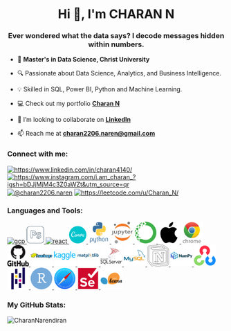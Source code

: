 <h1 align="center">Hi 👋, I'm CHARAN N</h1>
<h3 align="center">Ever wondered what the data says? I decode messages hidden within numbers.</h3>

- 🔭 **Master's in Data Science, Christ University**

- 🔍 Passionate about Data Science, Analytics, and Business Intelligence.

- 💡 Skilled in SQL, Power BI, Python and Machine Learning.

- 💻 Check out my portfolio **[Charan N](https://charan-n.my.canva.site/)**

- 👯 I’m looking to collaborate on **[LinkedIn](https://www.linkedin.com/in/charan4140/)**

<!-- - 👨‍💻 Visit my Mentoring Website **[https://topmate.io/jai_niresh_j](https://topmate.io/jai_niresh_j)** -->

<!-- - 📝 I often write articles on **[https://medium.com/@nireshpandian19](https://medium.com/@nireshpandian19)** -->

- 📫 Reach me at **charan2206.naren@gmail.com**

<h3 align="left">Connect with me:</h3>
<p align="left">
<!-- <a href="https://dev.to/jainireshj" target="blank"><img align="center" src="https://raw.githubusercontent.com/rahuldkjain/github-profile-readme-generator/master/src/images/icons/Social/devto.svg" alt="https://dev.to/jainireshj" height="30" width="40" /></a> -->
<a href="https://www.linkedin.com/in/charan4140" target="blank"><img align="center" src="https://raw.githubusercontent.com/rahuldkjain/github-profile-readme-generator/master/src/images/icons/Social/linked-in-alt.svg" alt="https://www.linkedin.com/in/charan4140/" height="30" width="40" /></a>
<a href="https://www.instagram.com/i.am_charan_?igsh=bDJjMjM4c3Z0aWZt&utm_source=qr" target="blank"><img align="center" src="https://raw.githubusercontent.com/rahuldkjain/github-profile-readme-generator/master/src/images/icons/Social/instagram.svg" alt="https://www.instagram.com/i.am_charan_?igsh=bDJjMjM4c3Z0aWZt&utm_source=qr" height="30" width="40" /></a>
<a href="https://medium.com/@charan2206.naren" target="blank"><img align="center" src="https://raw.githubusercontent.com/rahuldkjain/github-profile-readme-generator/master/src/images/icons/Social/medium.svg" alt="@charan2206.naren" height="30" width="40" /></a>
<a href="https://leetcode.com/u/Charan_N/" target="blank"><img align="center" src="https://raw.githubusercontent.com/rahuldkjain/github-profile-readme-generator/master/src/images/icons/Social/leet-code.svg" alt="https://leetcode.com/u/Charan_N/" height="30" width="40" /></a>
</p>

<h3 align="left">Languages and Tools:</h3>
<p align="left"> <a href="https://cloud.google.com" target="_blank" rel="noreferrer"> <img src="https://www.vectorlogo.zone/logos/google_cloud/google_cloud-icon.svg" alt="gcp" width="40" height="40"/> </a> <a href="https://www.photoshop.com/en" target="_blank" rel="noreferrer"> <img src="https://raw.githubusercontent.com/devicons/devicon/master/icons/photoshop/photoshop-line.svg" alt="photoshop" width="40" height="40"/> </a> <a href="https://code.visualstudio.com/" target="_blank" rel="noreferrer"> <img src="https://img.icons8.com/color/48/000000/visual-studio-code-2019.png" alt="react" width="40" height="40"/> </a>
<a href="https://www.canva.com/" target="_blank" rel="noreferrer">
        <img src="https://raw.githubusercontent.com/devicons/devicon/master/icons/canva/canva-original.svg" alt="canva" width="40" height="40"/>
    </a> <a href="https://www.python.org/" target="_blank" rel="noreferrer">
        <img src="https://raw.githubusercontent.com/devicons/devicon/master/icons/python/python-original-wordmark.svg" alt="python" width="50" height="50"/>
    </a><a href="https://jupyter.org/" target="_blank" rel="noreferrer">
        <img src="https://raw.githubusercontent.com/devicons/devicon/master/icons/jupyter/jupyter-original-wordmark.svg" alt="jupyter" width="50" height="50"/>
    </a><a href="https://www.anaconda.com/" target="_blank" rel="noreferrer">
        <img src="https://raw.githubusercontent.com/devicons/devicon/master/icons/anaconda/anaconda-original.svg" alt="anaconda" width="50" height="50"/>
    </a> <a href="https://www.apple.com/" target="_blank" rel="noreferrer">
        <img src="https://raw.githubusercontent.com/devicons/devicon/master/icons/apple/apple-original.svg" alt="apple" width="50" height="50"/>
    </a>
    <a href="https://www.google.com/chrome/" target="_blank" rel="noreferrer">
        <img src="https://raw.githubusercontent.com/devicons/devicon/master/icons/chrome/chrome-original-wordmark.svg" alt="chrome" width="50" height="50"/>
    </a>
    <a href="https://github.com/" target="_blank" rel="noreferrer">
        <img src="https://raw.githubusercontent.com/devicons/devicon/master/icons/github/github-original-wordmark.svg" alt="github" width="50" height="50"/>
    </a>
    <a href="https://hadoop.apache.org/" target="_blank" rel="noreferrer">
        <img src="https://raw.githubusercontent.com/devicons/devicon/master/icons/hadoop/hadoop-original-wordmark.svg" alt="hadoop" width="50" height="50"/>
    </a>
    <a href="https://www.kaggle.com/" target="_blank" rel="noreferrer">
        <img src="https://raw.githubusercontent.com/devicons/devicon/master/icons/kaggle/kaggle-original-wordmark.svg" alt="kaggle" width="50" height="50"/>
    </a>
     <a href="https://matplotlib.org/" target="_blank" rel="noreferrer">
        <img src="https://raw.githubusercontent.com/devicons/devicon/master/icons/matplotlib/matplotlib-original-wordmark.svg" alt="matplotlib" width="50" height="50"/>
    </a>
    <a href="https://www.microsoft.com/en-us/sql-server" target="_blank" rel="noreferrer">
        <img src="https://raw.githubusercontent.com/devicons/devicon/master/icons/microsoftsqlserver/microsoftsqlserver-original-wordmark.svg" alt="mssql" width="50" height="50"/>
    </a>
    <a href="https://www.mysql.com/" target="_blank" rel="noreferrer">
        <img src="https://raw.githubusercontent.com/devicons/devicon/master/icons/mysql/mysql-original-wordmark.svg" alt="mysql" width="50" height="50"/>
    </a>
    <a href="https://www.notion.so/" target="_blank" rel="noreferrer">
        <img src="https://raw.githubusercontent.com/devicons/devicon/master/icons/notion/notion-line.svg" alt="notion" width="50" height="50"/>
    </a>
    <a href="https://numpy.org/" target="_blank" rel="noreferrer">
        <img src="https://raw.githubusercontent.com/devicons/devicon/master/icons/numpy/numpy-original-wordmark.svg" alt="numpy" width="50" height="50"/>
    </a>
    <a href="https://opencv.org/" target="_blank" rel="noreferrer">
        <img src="https://raw.githubusercontent.com/devicons/devicon/master/icons/opencv/opencv-original.svg" alt="opencv" width="50" height="50"/>
    </a>
    <a href="https://pandas.pydata.org/" target="_blank" rel="noreferrer">
        <img src="https://raw.githubusercontent.com/devicons/devicon/master/icons/pandas/pandas-original.svg" alt="pandas" width="50" height="50"/>
    </a> <a href="https://www.rstudio.com/" target="_blank" rel="noreferrer">
        <img src="https://raw.githubusercontent.com/devicons/devicon/master/icons/rstudio/rstudio-original.svg" alt="rstudio" width="50" height="50"/>
    </a>
    <a href="https://www.apple.com/safari/" target="_blank" rel="noreferrer">
        <img src="https://raw.githubusercontent.com/devicons/devicon/master/icons/safari/safari-original.svg" alt="safari" width="50" height="50"/>
    </a>
    <a href="https://www.selenium.dev/" target="_blank" rel="noreferrer">
        <img src="https://raw.githubusercontent.com/devicons/devicon/master/icons/selenium/selenium-original.svg" alt="selenium" width="50" height="50"/>
    </a>
    <a href="https://scikit-learn.org/" target="_blank" rel="noreferrer">
        <img src="https://raw.githubusercontent.com/devicons/devicon/master/icons/scikitlearn/scikitlearn-original.svg" alt="scikit-learn" width="50" height="50"/>
    </a>
<!--    <a href="https://www.microsoft.com/en-us/windows" target="_blank" rel="noreferrer">
        <img src="https://raw.githubusercontent.com/devicons/devicon/master/icons/windows11/windows11-original.svg" alt="windows11" width="50" height="50"/>
    </a>
<!--    <a href="https://www.adobe.com/products/premiere.html" target="_blank" rel="noreferrer">
        <img src="https://raw.githubusercontent.com/devicons/devicon/master/icons/premierepro/premierepro-original.svg" alt="premierepro" width="50" height="50"/>
<!--    </a> <a href="https://powerbi.microsoft.com/" target="_blank" rel="noreferrer">
    <img src="https://raw.githubusercontent.com/microsoft/PowerBI-Icons/main/PNG/Power-BI.png" alt="Power BI" width="50" height="50"/>
</a>
<a href="https://www.microsoft.com/en-us/microsoft-365/excel" target="_blank" rel="noreferrer">
    <img src="https://raw.githubusercontent.com/sempostma/office365-icons/master/svg/excel.svg" alt="Excel" width="50" height="50"/>
</a>


</p>

<!-- <h3 align="left">Articles and Blogs:</h3>
<ul>
    <li><a href="https://medium.com/@nireshpandian19/sql-injections-and-the-cute-2000-bounty-2d18441ee0e3?source=user_profile_page---------0-------------fc463802cf28---------------/">React MUI Hidden Layout</a></li>
    <li><a href="https://medium.com/@nireshpandian19/your-approach-to-finding-xss-would-change-after-you-read-this-8292fcafefc1?source=user_profile_page---------1-------------fc463802cf28---------------/">How to use Relative URL in CSS file and what Location is it relative to?</a></li>
    <li><a href="https://medium.com/@nireshpandian19/one-cookie-paid-me-500-in-under-a-minute-8a9fb1a034ae?source=user_profile_page---------2-------------fc463802cf28---------------/">React MUI Theming</a></li>
    <li><a href="https://medium.com/@nireshpandian19/no-easy-p1s-on-the-fly-if-your-site-runs-wp-or-drupal-a7700650f86b?source=user_profile_page---------3-------------fc463802cf28---------------/">What is Reselect and how does it work in ReactJS ?</a></li>
    <li><a href="https://medium.com/@nireshpandian19/level-up-your-bug-bounty-game-to-p1s-and-p2s-series-part-1-edaa702c8499?source=user_profile_page---------6-------------fc463802cf28---------------/">How To Deploy React Native Application on Play Store?</a></li>
    <li><a href="https://medium.com/@nireshpandian19/my-first-and-second-bugs-are-2fa-bypass-1f6fd823b467?source=user_profile_page---------11-------------fc463802cf28---------------/">How Relay is different from Redux ?</a></li>
</ul> -->

<!-- <h3 align="left">Open Source Contributions:</h3>
<ul>
    <li>https://github.com/facebook/react-native/pull/47918 : React Native Repository</li>
    <li>https://github.com/FortAwesome/Font-Awesome/pull/20432 : Font Awesome Repository</li>
    <li>https://github.com/simple-icons/simple-icons/pull/12168 : Simple Icons Repository</li>
    <li>https://github.com/qutebrowser/qutebrowser/pull/8390/ : Qute Browser Repository</li>
    <li>https://github.com/firstcontributions/first-contributions/pull/91328 : First Contributions Repository</li>
    <li>https://github.com/zero-to-mastery/start-here-guidelines/pull/23034 : Start Here Guidelines Repository</li>
</ul> -->

<!-- <h3 align="left">My GitHub Stats:</h3> -->

<h3 align="left">My GitHub Stats:</h3>

<p><img align="left" src="https://github-readme-stats.vercel.app/api/top-langs?username=CharanNarendiran&show_icons=true&locale=en&layout=compact" alt="CharanNarendiran" /></p>




<!-- <p><img align="left" src="https://github-readme-stats.vercel.app/api/top-langs?username=jainiresh&show_icons=true&locale=en&layout=compact" alt="jainiresh" /></p>

<p>&nbsp;<img align="center" src="https://github-readme-stats.vercel.app/api?username=jainiresh&show_icons=true&locale=en" alt="jainiresh" /></p>

<p><img align="center" src="https://github-readme-streak-stats.herokuapp.com/?user=jainiresh&" alt="jainiresh" /></p> -->
